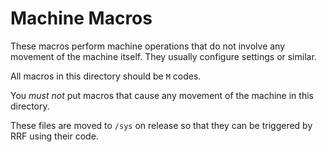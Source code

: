 # Machine Macros
These macros perform machine operations that do not involve any movement of the machine itself. They usually configure settings or similar.

All macros in this directory should be `M` codes.

You _must not_ put macros that cause any movement of the machine in this directory.

These files are moved to `/sys` on release so that they can be triggered by RRF using their code.
